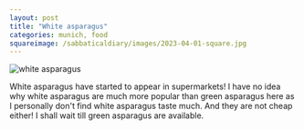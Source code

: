 ```yaml
---
layout: post
title: "White asparagus"
categories: munich, food
squareimage: /sabbaticaldiary/images/2023-04-01-square.jpg
---
```

<img src="/sabbaticaldiary/images/2023-04-01.jpg" alt="white asparagus" class="center">

White asparagus have started to appear in supermarkets! I have no idea why white asparagus are much more popular than green asparagus here as I personally don't find white asparagus taste much. And they are not cheap either! I shall wait till green asparagus are available.